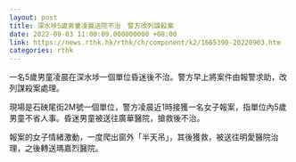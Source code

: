 ```yaml
---
layout: post
title: 深水埗5歲男童凌晨送院不治　警方改列謀殺案
date: 2022-09-03 11:00:09.000000000 +08:00
link: https://news.rthk.hk/rthk/ch/component/k2/1665390-20220903.htm
categories: rthk
---
```


一名5歲男童凌晨在深水埗一個單位昏迷後不治。警方早上將案件由報警求助，改列謀殺案處理。

現場是石硤尾街2M號一個單位，警方凌晨近1時接獲一名女子報案，指單位內5歲男童不省人事。昏迷男童被送往廣華醫院，搶救後不治。

報案的女子情緒激動，一度爬出窗外「半天吊」，其後獲救，被送往明愛醫院治理，之後轉送瑪嘉烈醫院。

